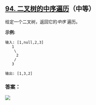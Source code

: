 ## [94. 二叉树的中序遍历](https://leetcode-cn.com/problems/binary-tree-inorder-traversal/)（中等）

给定一个二叉树，返回它的*中序* 遍历。

**示例:**

```
输入: [1,null,2,3]
   1
    \
     2
    /
   3

输出: [1,3,2]
```



### 答案：



![](https://img-blog.csdnimg.cn/20200807155236311.png)

#### 